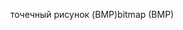 <span data-ttu-id="fdeae-101">точечный рисунок (BMP)</span><span class="sxs-lookup"><span data-stu-id="fdeae-101">bitmap (BMP)</span></span>